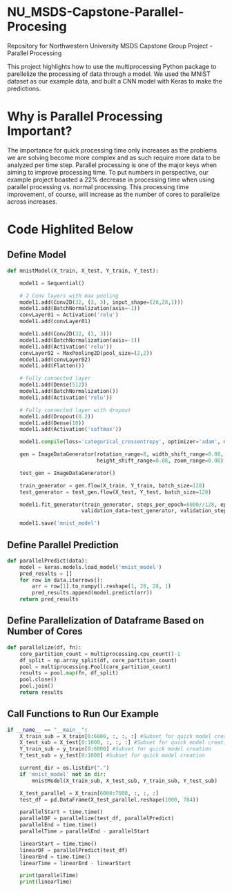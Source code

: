 # NU_MSDS-Capstone-Parallel-Procesing

Repository for Northwestern University MSDS Capstone Group Project - Parallel Processing

This project highlights how to use the multiprocessing Python package to parellelize the processing of data through a model. We used the MNIST dataset as our example data, and built a CNN model with Keras to make the predictions. 

# Why is Parallel Processing Important?
The importance for quick processing time only increases as the problems we are solving become more complex and as such require more data to be analyzed per time step. Parallel processing is one of the major keys when aiming to improve processing time. To put numbers in perspective, our example project boasted a 22% decrease in processing time when using parallel processing vs. normal processing. This processing time improvement, of course, will increase as the number of cores to parallelize across increases.

# Code Highlited Below
## Define Model

``` Python
def mnistModel(X_train, X_test, Y_train, Y_test):

    model1 = Sequential()

    # 2 Conv layers with max pooling
    model1.add(Conv2D(32, (3, 3), input_shape=(28,28,1)))
    model1.add(BatchNormalization(axis=-1))
    convLayer01 = Activation('relu')
    model1.add(convLayer01)

    model1.add(Conv2D(32, (3, 3)))
    model1.add(BatchNormalization(axis=-1))
    model1.add(Activation('relu'))
    convLayer02 = MaxPooling2D(pool_size=(2,2))
    model1.add(convLayer02)
    model1.add(Flatten())

    # Fully connected layer
    model1.add(Dense(512))
    model1.add(BatchNormalization())
    model1.add(Activation('relu'))

    # Fully connected layer with dropout
    model1.add(Dropout(0.2))
    model1.add(Dense(10))
    model1.add(Activation('softmax'))

    model1.compile(loss='categorical_crossentropy', optimizer='adam', metrics=['accuracy'])

    gen = ImageDataGenerator(rotation_range=8, width_shift_range=0.08, shear_range=0.3,
                             height_shift_range=0.08, zoom_range=0.08)

    test_gen = ImageDataGenerator()

    train_generator = gen.flow(X_train, Y_train, batch_size=128)
    test_generator = test_gen.flow(X_test, Y_test, batch_size=128)

    model1.fit_generator(train_generator, steps_per_epoch=6000//128, epochs=5, verbose=1,
                        validation_data=test_generator, validation_steps=1000//128)

    model1.save('mnist_model')
```

## Define Parallel Prediction

``` Python
def parallelPredict(data):
    model = keras.models.load_model('mnist_model')
    pred_results = []
    for row in data.iterrows():
        arr = row[1].to_numpy().reshape(1, 28, 28, 1)
        pred_results.append(model.predict(arr))
    return pred_results
```

## Define Parallelization of Dataframe Based on Number of Cores

``` Python
def parallelize(df, fn):
    core_partition_count = multiprocessing.cpu_count()-1
    df_split = np.array_split(df, core_partition_count)
    pool = multiprocessing.Pool(core_partition_count)
    results = pool.map(fn, df_split)
    pool.close()
    pool.join()
    return results
```

## Call Functions to Run Our Example

``` Python
if __name__ == "__main__":
    X_train_sub = X_train[0:6000, :, :, :] #Subset for quick model creation
    X_test_sub = X_test[0:1000, :, :, :] #Subset for quick model creation
    Y_train_sub = y_train[0:6000] #Subset for quick model creation
    Y_test_sub = y_test[0:1000] #Subset for quick model creation

    current_dir = os.listdir(".")
    if 'mnist_model' not in dir:
        mnistModel(X_train_sub, X_test_sub, Y_train_sub, Y_test_sub)

    X_test_parallel = X_train[6000:7000, :, :, :]
    test_df = pd.DataFrame(X_test_parallel.reshape(1000, 784))

    parallelStart = time.time()
    parallelDF = parallelize(test_df, parallelPredict)
    parallelEnd = time.time()
    parallelTime = parallelEnd - parallelStart

    linearStart = time.time()
    linearDF = parallelPredict(test_df)
    linearEnd = time.time()
    linearTime = linearEnd - linearStart

    print(parallelTime)
    print(linearTime)
```
